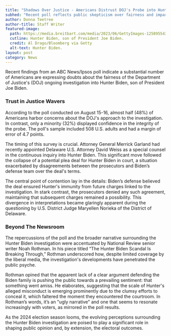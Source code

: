 ```yaml
---
title: "Shadows Over Justice - Americans Distrust DOJ's Probe into Hunter Biden"
subhed: "Recent poll reflects public skepticism over fairness and impartiality of the ongoing investigation."
author: Donna Teetree
author-title: Staff Writer
featured-image: 
  path: https://media.breitbart.com/media/2023/06/GettyImages-1258955432.jpg
  cutline: Hunter Biden, son of President Joe Biden.
  credit: Al Drago/Bloomberg via Getty
  alt-text: Hunter Biden.
layout: post
category: News
---
```


Recent findings from an ABC News/Ipsos poll indicate a substantial number of Americans are expressing doubts about the fairness of the Department of Justice's (DOJ) ongoing investigation into Hunter Biden, son of President Joe Biden.

### Trust in Justice Wavers

According to the poll conducted on August 15-16, almost half (48%) of Americans harbor concerns about the DOJ's approach to the investigation. In contrast, only a minority (32%) displayed confidence in the integrity of the probe. The poll's sample included 508 U.S. adults and had a margin of error of 4.7 points.

The timing of this survey is crucial. Attorney General Merrick Garland had recently appointed Delaware U.S. Attorney David Weiss as a special counsel in the continuous inquiry into Hunter Biden. This significant move followed the collapse of a potential plea deal for Hunter Biden in court, a situation exacerbated by disagreements between the prosecutors and Biden’s defense team over the deal's terms.

The central point of contention lay in the details: Biden’s defense believed the deal ensured Hunter's immunity from future charges linked to the investigation. In stark contrast, the prosecutors denied any such agreement, maintaining that subsequent charges remained a possibility. This divergence in interpretations became glaringly apparent during the questioning by U.S. District Judge Maryellen Norieka of the District of Delaware.

### Beyond The Newsroom

The repercussions of the poll and the broader narrative surrounding the Hunter Biden investigation were accentuated by National Review senior writer Noah Rothman. In his piece titled “The Hunter Biden Scandal Is Breaking Through,” Rothman underscored how, despite limited coverage by the liberal media, the investigation's developments have penetrated the public psyche.

Rothman opined that the apparent lack of a clear argument defending the Biden family is pushing the public towards a prevailing sentiment: that something went amiss. He elaborates, suggesting that the scale of Hunter's alleged misconduct is emerging prominently due to the clumsy efforts to conceal it, which faltered the moment they encountered the courtroom. In Rothman’s words, it’s an "ugly narrative" and one that seems to resonate increasingly with voters, as mirrored in the poll results.

As the 2024 election season looms, the evolving perceptions surrounding the Hunter Biden investigation are poised to play a significant role in shaping public opinion and, by extension, the electoral outcomes.

